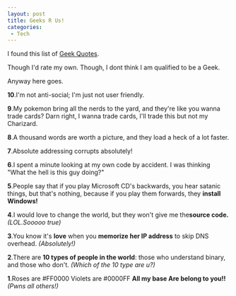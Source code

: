 ```yaml
---
layout: post
title: Geeks R Us!
categories:
 - Tech
---
```


I found this list of [Geek Quotes][0].

Though I'd rate my own. Though, I dont think I am qualified to be a Geek.

Anyway here goes.

**10**\.I'm not anti-social; I'm just not user friendly.

**9**\.My pokemon bring all the nerds to the yard, and they're like you wanna trade cards? Darn right, I wanna trade cards, I'll trade this but not my Charizard.

**8**\.A thousand words are worth a picture, and they load a heck of a lot faster.

**7**\.Absolute addressing corrupts absolutely!

**6**\.I spent a minute looking at my own code by accident. I was thinking "What the hell is this guy doing?"

**5**\.People say that if you play Microsoft CD's backwards, you hear satanic things, but that's nothing, because if you play them forwards, they **install Windows!**

**4**\.I would love to change the world, but they won't give me the**source code.**
_(LOL.Sooooo true)_

**3**\.You know it's **love** when you **memorize her IP address** to skip DNS overhead.
_(Absolutely!)_

**2**\.There are **10 types of people in the world**: those who understand binary, and those who don't.
_(Which of the 10 type are u?)_

**1**\.Roses are \#FF0000
Violets are \#0000FF
**All my base
Are belong to you!!**
_(Pwns all others!)_


[0]: http://www.boardofwisdom.com/default.asp?topic=1005&start=1&search=&listowner=Public&listname=Geek
